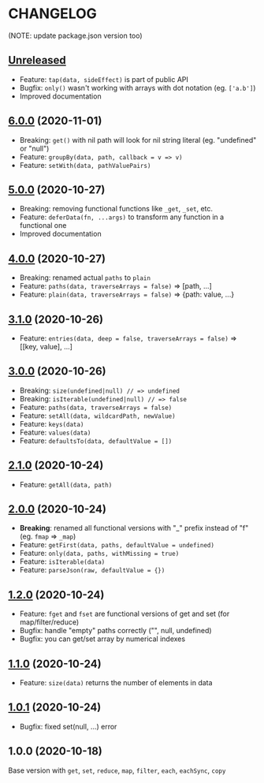 # CHANGELOG

(NOTE: update package.json version too)

## [Unreleased](https://github.com/warang580/datamix/compare/master...develop)

- Feature: `tap(data, sideEffect)` is part of public API
- Bugfix: `only()` wasn't working with arrays with dot notation (eg. `['a.b']`)
- Improved documentation

## [6.0.0](https://github.com/warang580/datamix/compare/5.0.0...6.0.0) (2020-11-01)

- Breaking: `get()` with nil path will look for nil string literal (eg. "undefined" or "null")
- Feature: `groupBy(data, path, callback = v => v)`
- Feature: `setWith(data, pathValuePairs)`

## [5.0.0](https://github.com/warang580/datamix/compare/4.0.0...5.0.0) (2020-10-27)

- Breaking: removing functional functions like `_get`, `_set`, etc.
- Feature: `deferData(fn, ...args)` to transform any function in a functional one
- Improved documentation

## [4.0.0](https://github.com/warang580/datamix/compare/3.1.0...4.0.0) (2020-10-27)

- Breaking: renamed actual `paths` to `plain`
- Feature: `paths(data, traverseArrays = false)` => [path, ...]
- Feature: `plain(data, traverseArrays = false)` => {path: value, ...}

## [3.1.0](https://github.com/warang580/datamix/compare/3.0.0...3.1.0) (2020-10-26)

- Feature: `entries(data, deep = false, traverseArrays = false)` => [[key, value], ...]

## [3.0.0](https://github.com/warang580/datamix/compare/2.1.0...3.0.0) (2020-10-26)

- Breaking: `size(undefined|null) // => undefined`
- Breaking: `isIterable(undefined|null) // => false`
- Feature: `paths(data, traverseArrays = false)`
- Feature: `setAll(data, wildcardPath, newValue)`
- Feature: `keys(data)`
- Feature: `values(data)`
- Feature: `defaultsTo(data, defaultValue = [])`

## [2.1.0](https://github.com/warang580/datamix/compare/2.0.0...2.1.0) (2020-10-24)

- Feature: `getAll(data, path)`

## [2.0.0](https://github.com/warang580/datamix/compare/1.2.0...2.0.0) (2020-10-24)

- **Breaking**: renamed all functional versions with "_" prefix instead of "f" (eg. `fmap` => `_map`)
- Feature: `getFirst(data, paths, defaultValue = undefined)`
- Feature: `only(data, paths, withMissing = true)`
- Feature: `isIterable(data)`
- Feature: `parseJson(raw, defaultValue = {})`

## [1.2.0](https://github.com/warang580/datamix/compare/1.1.0...1.2.0) (2020-10-24)

- Feature: `fget` and `fset` are functional versions of get and set (for map/filter/reduce)
- Bugfix: handle "empty" paths correctly ("", null, undefined)
- Bugfix: you can get/set array by numerical indexes

## [1.1.0](https://github.com/warang580/datamix/compare/1.0.1...1.1.0) (2020-10-24)

- Feature: `size(data)` returns the number of elements in data

## [1.0.1](https://github.com/warang580/datamix/compare/v1.0.0...1.0.1) (2020-10-24)

- Bugfix: fixed set(null, ...) error

## 1.0.0 (2020-10-18)

Base version with `get`, `set`, `reduce`, `map`, `filter`, `each`, `eachSync`, `copy`
